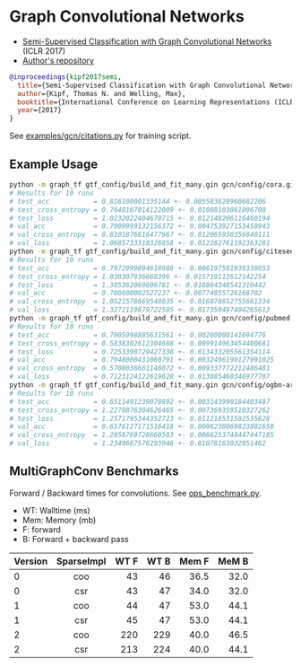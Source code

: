 # Graph Convolutional Networks

- [Semi-Supervised Classification with Graph Convolutional Networks](https://arxiv.org/abs/1609.02907) (ICLR 2017)
- [Author's repository](https://github.com/tkipf/gcn)

```bibtex
@inproceedings{kipf2017semi,
  title={Semi-Supervised Classification with Graph Convolutional Networks},
  author={Kipf, Thomas N. and Welling, Max},
  booktitle={International Conference on Learning Representations (ICLR)},
  year={2017}
}
```

See [examples/gcn/citations.py](../../examples/gcn/citations.py) for training script.

## Example Usage

```bash
python -m graph_tf gtf_config/build_and_fit_many.gin gcn/config/cora.gin
# Results for 10 runs
# test_acc           = 0.816100001335144 +- 0.005503628960682206
# test_cross_entropy = 0.7648167014122009 +- 0.01088103861096708
# test_loss          = 1.0232022404670715 +- 0.012148206116460194
# val_acc            = 0.7909999132156372 +- 0.004753927153450943
# val_cross_entropy  = 0.8101876616477967 +- 0.012065930356040111
# val_loss           = 1.0685733318328858 +- 0.012282761192363281
python -m graph_tf gtf_config/build_and_fit_many.gin gcn/config/citeseer.gin
# Results for 10 runs
# test_acc           = 0.7072999894618988 +- 0.006197591939338053
# test_cross_entropy = 1.030307936668396 +- 0.015719112612142254
# test_loss          = 1.305362069606781 +- 0.016864348541310442
# val_acc            = 0.708600002527237 +- 0.00774855726168702
# val_cross_entropy  = 1.0521578669548035 +- 0.016078652755661334
# val_loss           = 1.3272119879722595 +- 0.017350497404265613
python -m graph_tf gtf_config/build_and_fit_many.gin gcn/config/pubmed.gin
# Results for 10 runs
# test_acc           = 0.7905998885631561 +- 0.00280000141694776
# test_cross_entropy = 0.5838302612304688 +- 0.009914963454400681
# test_loss          = 0.7253390729427338 +- 0.013433205561354114
# val_acc            = 0.7948000431060791 +- 0.0032496190127991025
# val_cross_entropy  = 0.5708036661148072 +- 0.009337772212486481
# val_loss           = 0.7123124122619628 +- 0.013085460346977707
python -m graph_tf gtf_config/build_and_fit_many.gin gcn/config/ogbn-arxiv.gin
# Results for 10 runs
# test_acc           = 0.6511491239070892 +- 0.003143990184403487
# test_cross_entropy = 1.2278876304626465 +- 0.007369359510327262
# test_loss          = 1.2571795344352723 +- 0.011218531502535628
# val_acc            = 0.6576127171516418 +- 0.0006238069823802658
# val_cross_entropy  = 1.2056769728660583 +- 0.0066253748447447185
# val_loss           = 1.2349687576293946 +- 0.01078163032951462
```

## MultiGraphConv Benchmarks

Forward / Backward times for convolutions. See [ops_benchmark.py](ops_benchmark.py).

- WT: Walltime (ms)
- Mem: Memory (mb)
- F: forward
- B: Forward + backward pass

| Version | SparseImpl | WT F | WT B| Mem F| MeM B|
| ------- |:----------:| ----:|----:|-----:|-----:|
| 0       | coo        |   43 |  46 | 36.5 | 32.0|
| 0       | csr        |   43 |  47 | 34.0 | 32.0|
| 1       | coo        |   44 |  47 | 53.0 | 44.1|
| 1       | csr        |   45 |  47 | 53.0 | 44.1|
| 2       | coo        |  220 | 229 | 40.0 | 46.5|
| 2       | csr        |  213 | 224 | 40.0 | 44.1|
